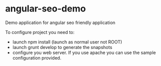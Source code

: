 # angular-seo-demo
Demo application for angular seo friendly application

To configure project you need to:
- launch npm install (launch as normal user not ROOT)
- launch grunt develop to generate the snapshots
- configure you web server. If you use apache you can use the sample configuration provided.
